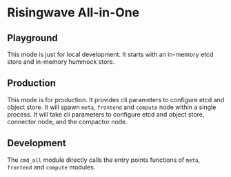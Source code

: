 # Risingwave All-in-One

## Playground

This mode is just for local development. It starts with an in-memory etcd store and in-memory hummock store.

## Production

This mode is for production. It provides cli parameters to configure etcd and object store.
It will spawn `meta`, `frontend` and `compute` node within a single process.
It will take cli parameters to configure etcd and object store, connector node, and the compactor node.

## Development

The `cmd_all` module directly calls the entry points functions of `meta`, `frontend` and `compute` modules.